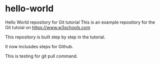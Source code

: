 # hello-world
Hello World repository for Git tutorial
This is an example repository for the Git tutoial on https://www.w3schools.com

This repository is built step by step in the tutorial.

It now inclusdes steps for Github.

This is testing for git pull command.
